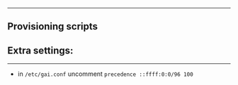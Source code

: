 
------------
Provisioning scripts
------------

## Extra settings:
---------
- in `/etc/gai.conf` uncomment `precedence ::ffff:0:0/96 100`
